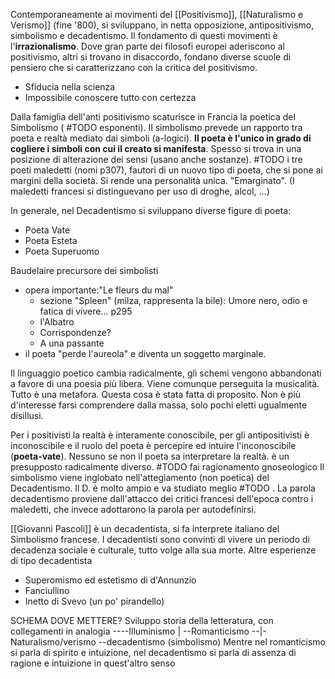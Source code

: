 Contemporaneamente ai movimenti del [[Positivismo]], [[Naturalismo e Verismo]] (fine '800), si sviluppano, in netta opposizione, antipositivismo, simbolismo e decadentismo. Il fondamento di questi movimenti è l'**irrazionalismo**. Dove gran parte dei filosofi europei aderiscono al positivismo, altri si trovano in disaccordo, fondano diverse scuole di pensiero che si caratterizzano con la critica del positivismo.

- Sfiducia nella scienza
- Impossibile conoscere tutto con certezza

Dalla famiglia dell'anti positivismo scaturisce in Francia la poetica del Simbolismo ( #TODO esponenti).
Il simbolismo prevede un rapporto tra poeta e realtà mediato dai simboli (a-logici). **Il poeta è l'unico in grado di cogliere i simboli con cui il creato si manifesta**. Spesso si trova in una posizione di alterazione dei sensi (usano anche sostanze).
#TODO i tre poeti maledetti (nomi p307), fautori di un nuovo tipo di poeta, che si pone ai margini della società. Si rende una personalità unica. "Emarginato". (I maledetti francesi si distinguevano per uso di droghe, alcol, ...)

In generale, nel Decadentismo si sviluppano diverse figure di poeta:
- Poeta Vate
- Poeta Esteta
- Poeta Superuomo

Baudelaire precursore dei simbolisti
- opera importante:"Le fleurs du mal"
	- sezione "Spleen" (milza, rappresenta la bile): Umore nero, odio e fatica di vivere... p295
	- l'Albatro
	- Corrispondenze?
	- A una passante
- il poeta "perde l'aureola" e diventa un soggetto marginale.

Il linguaggio poetico cambia radicalmente, gli schemi vengono abbandonati a favore di una poesia più libera. Viene comunque perseguita la musicalità. Tutto è una metafora. Questa cosa è stata fatta di proposito. Non è più d'interesse farsi comprendere dalla massa, solo pochi eletti ugualmente disillusi.

Per i positivisti la realtà è interamente conoscibile, per gli antipositivisti è inconoscibile e il ruolo del poeta è percepire ed intuire l'inconoscibile (**poeta-vate**). Nessuno se non il poeta sa interpretare la realtà. è un presupposto radicalmente diverso. #TODO fai ragionamento gnoseologico
Il simbolismo viene inglobato nell'attegiamento (non poetica) del Decadentismo. Il D. è molto ampio e va studiato meglio #TODO .
La parola decadentismo proviene dall'attacco dei critici francesi dell'epoca contro i maledetti, che invece adottarono la parola per autodefinirsi.

[[Giovanni Pascoli]] è un decadentista, si fa interprete italiano del Simbolismo francese.
I decadentisti sono convinti di vivere un periodo di decadenza sociale e culturale, tutto volge alla sua morte.
Altre esperienze di tipo decadentista
- Superomismo ed estetismo di d'Annunzio
- Fanciullino
- Inetto di Svevo (un po' pirandello)

SCHEMA DOVE METTERE? Sviluppo storia della letteratura, con collegamenti in analogia
----Illuminismo
|  --Romanticismo
--|-Naturalismo/verismo
  --decadentismo (simbolismo)
Mentre nel romanticismo si parla di spirito e intuizione, nel decadentismo si parla di assenza di ragione e intuizione in quest'altro senso